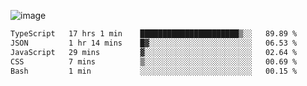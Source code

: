 ![image](https://github-profile-trophy.vercel.app/?username=CMOISDEAD&theme=kimbie_dark&row=1&no-frame=true&margin-w=15&margin-h=15)
<!--START_SECTION:waka-->

```txt
TypeScript   17 hrs 1 min    ██████████████████████▒░░   89.89 %
JSON         1 hr 14 mins    █▓░░░░░░░░░░░░░░░░░░░░░░░   06.53 %
JavaScript   29 mins         ▓░░░░░░░░░░░░░░░░░░░░░░░░   02.64 %
CSS          7 mins          ▒░░░░░░░░░░░░░░░░░░░░░░░░   00.69 %
Bash         1 min           ░░░░░░░░░░░░░░░░░░░░░░░░░   00.15 %
```

<!--END_SECTION:waka--> 
